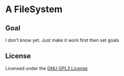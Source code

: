# A FileSystem

## Goal
I don't know yet. Just make it work first then set goals

## License
Licensed under the [GNU GPL3 License](LICENSE)
